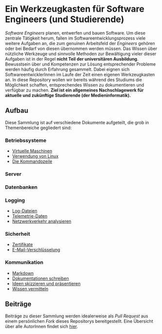 # Ein Werkzeugkasten für Software Engineers (und Studierende)
*Software Engineers* planen, entwerfen und bauen Software. Um diese zentrale Tätigkeit herum, fallen im Softwareentwicklungsprozess viele weitere Aufgaben an, die zum genuinen Arbeitsfeld der *Engineers* gehören oder bei Bedarf von diesen übernommen werden müssen. Das Wissen über nützliche Werkzeuge und sinnvolle Methoden zur Bewältigung vieler dieser Aufgaben ist in der Regel **nicht Teil der universitären Ausbildung**. Bewusstsein über und Kompetenzen zur Lösung entsprechender Probleme werden häufig durch Erfahrung gesammelt. Dabei eignen sich SoftwareentwicklerInnen im Laufe der Zeit einen eigenen Werkzeugkasten an. In diese Repository wollen wir bereits während des Studiums die Möglichkeit schaffen, entsprechendes Wissen zu dokumentieren und verfügbar zu machen. **Ziel ist ein allgemeines Nachschlagewerk für aktuelle und zukünftige Studierende (der Medieninformatik).**

## Aufbau
Diese Sammlung ist auf verschiedene Dokumente aufgeteilt, die grob in Themenbereiche gegliedert sind:

### Betriebssysteme
- [Virtuelle Maschinen](docs/os/virtualmachine.md)
- [Verwendung von Linux](docs/os/linux.md)
- [Die Kommandozeile](docs/os/cli.md)
  
### Server

### Datenbanken

### Logging
- [Log-Dateien](docs/logs/log-files.md)
- [Telemetrie-Daten](docs/logs/telemetry.md)
- [Netzwerkverkehr analysieren](docs/logs/sniffing.md)

### Sicherheit
- [Zertifikate](docs/security/certificates.md)
- [E-Mail-Verschlüsselung](docs/security/e-mails.md)

### Kommunikation
- [Markdown](docs/communication/markdown.md)
- [Dokumentationen schreiben](docs/communication/docs.md)
- [Ideen skizzieren und präsentieren](docs/communication/ideation.md)
- [Wissen vermitteln](docs/communication/knowledge.md)

## Beiträge
Beiträge zu dieser Sammlung werden idealerweise als *Pull Request* aus einem persönlichen *Fork* dieses Repositorys bereitgestellt. Eine Übersicht über alle AutorInnen findet sich [hier]( https://github.com/UniRegensburg/Software-Engineering-Toolbox/graphs/contributors).
